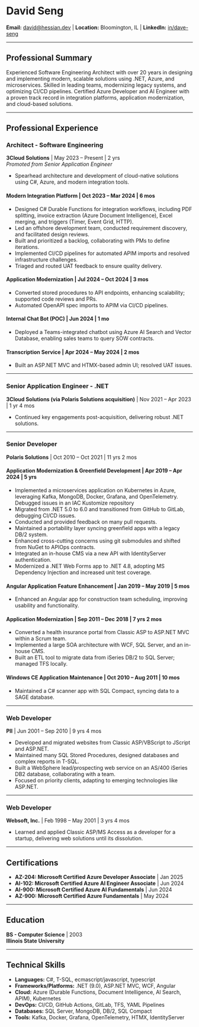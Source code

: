 # David Seng
**Email:** david@hessian.dev | **Location:** Bloomington, IL | **LinkedIn:** [in/dave-seng](https://www.linkedin.com/in/dave-seng)

---

## Professional Summary
Experienced Software Engineering Architect with over 20 years in designing and implementing modern, scalable solutions using .NET, Azure, and microservices. Skilled in leading teams, modernizing legacy systems, and optimizing CI/CD pipelines. Certified Azure Developer and AI Engineer with a proven track record in integration platforms, application modernization, and cloud-based solutions.

---

## Professional Experience

### **Architect - Software Engineering**  
**3Cloud Solutions** | May 2023 – Present | 2 yrs  
*Promoted from Senior Application Engineer*  
- Spearhead architecture and development of cloud-native solutions using C#, Azure, and modern integration tools.

#### **Modern Integration Platform** | Oct 2023 – Mar 2024 | 6 mos  
- Designed C# Durable Functions for integration workflows, including PDF splitting, invoice extraction (Azure Document Intelligence), Excel merging, and triggers (Timer, Event Grid, HTTP).  
- Led an offshore development team, conducted requirement discovery, and facilitated design reviews.  
- Built and prioritized a backlog, collaborating with PMs to define iterations.  
- Implemented CI/CD pipelines for automated APIM imports and resolved infrastructure challenges.  
- Triaged and routed UAT feedback to ensure quality delivery.

#### **Application Modernization** | Jul 2024 – Oct 2024 | 3 mos  
- Converted stored procedures to API endpoints, enhancing scalability; supported code reviews and PRs.  
- Automated OpenAPI spec imports to APIM via CI/CD pipelines.

#### **Internal Chat Bot (POC)** | Jun 2024 | 1 mo  
- Deployed a Teams-integrated chatbot using Azure AI Search and Vector Database, enabling sales teams to query SOW contracts.

#### **Transcription Service** | Apr 2024 – May 2024 | 2 mos  
- Built an ASP.NET MVC and HTMX-based admin UI; resolved UAT issues.

---

### **Senior Application Engineer - .NET**  
**3Cloud Solutions (via Polaris Solutions acquisition)** | Nov 2021 – Apr 2023 | 1 yr 4 mos  
- Continued key engagements post-acquisition, delivering robust .NET solutions.

---

### **Senior Developer**  
**Polaris Solutions** | Oct 2010 – Oct 2021 | 11 yrs 2 mos  

#### **Application Modernization & Greenfield Development** | Apr 2019 – Apr 2024 | 5 yrs  
- Implemented a microservices application on Kubernetes in Azure, leveraging Kafka, MongoDB, Docker, Grafana, and OpenTelemetry. Debugged issues in an IAC Kustomize repository
- Migrated from .NET 5.0 to 6.0 and transitioned from GitHub to GitLab, debugging CI/CD issues.  
- Conducted and provided feedback on many pull requests.
- Maintained a portability layer syncing greenfield apps with a legacy DB/2 system.  
- Enhanced cross-cutting concerns using git submodules and shifted from NuGet to APIOps contracts.  
- Integrated an in-house CMS via a new API with IdentityServer authentication.  
- Modernized a .NET Web Forms app to .NET 4.8, adopting MS Dependency Injection and increased unit test coverage.

#### **Angular Application Feature Enhancement** | Jan 2019 – May 2019 | 5 mos  
- Enhanced an Angular app for construction team scheduling, improving usability and functionality.

#### **Application Modernization** | Sep 2011 – Dec 2018 | 7 yrs 2 mos  
- Converted a health insurance portal from Classic ASP to ASP.NET MVC within a Scrum team.  
- Implemented a large SOA architecture with WCF, SQL Server, and an in-house CMS.
- Built an ETL tool to migrate data from iSeries DB/2 to SQL Server; managed TFS locally.

#### **Windows CE Application Maintenance** | Oct 2010 – Aug 2011 | 10 mos  
- Maintained a C# scanner app with SQL Compact, syncing data to a SAGE database.

---

### **Web Developer**  
**PII** | Jun 2001 – Sep 2010 | 9 yrs 4 mos  
- Developed and migrated websites from Classic ASP/VBScript to JScript and ASP.NET.
- Maintained many SQL Stored Procedures, designed databases and complex reports in T-SQL.
- Built a WebSphere lead/prospecting web service on an AS/400 iSeries DB2 database, collaborating with a team.  
- Focused on priority clients, adapting to emerging technologies like ASP.NET.

---

### **Web Developer**  
**Websoft, Inc.** | Feb 1998 – May 2001 | 3 yrs 4 mos  
- Learned and applied Classic ASP/MS Access as a developer for a startup, delivering web solutions until its dissolution.

---

## Certifications
- **AZ-204: Microsoft Certified Azure Developer Associate** | Jan 2025  
- **AI-102: Microsoft Certified Azure AI Engineer Associate** | Jun 2024  
- **AI-900: Microsoft Certified Azure AI Fundamentals** | Jun 2024  
- **AZ-900: Microsoft Certified Azure Fundamentals** | May 2024  

---

## Education
**BS - Computer Science** | 2003  
**Illinois State University**

---

## Technical Skills
- **Languages:** C#, T-SQL, ecmascript/javascript, typescript
- **Frameworks/Platforms:** .NET (9.0), ASP.NET MVC, WCF, Angular
- **Cloud:** Azure (Durable Functions, Document Intelligence, AI Search, APIM), Kubernetes
- **DevOps:** CI/CD, GitHub Actions, GitLab, TFS, YAML Pipelines
- **Databases:** SQL Server, MongoDB, DB/2, SQL Compact  
- **Tools:** Kafka, Docker, Grafana, OpenTelemetry, HTMX, IdentityServer  